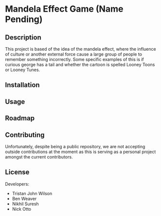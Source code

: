 # Mandela Effect Game (Name Pending)

## Description

This project is based of the idea of the mandela effect, where the influence of culture or another external force cause a large group of people to remember something incorrectly. Some specific examples of this is if curious george has a tail and whether the cartoon is spelled Looney Toons or Looney Tunes.

## Installation

## Usage

## Roadmap

## Contributing

Unfortunately, despite being a public repository, we are not accepting outside contributions at the moment as this is serving as a personal project amongst the current contributors.

## License


Developers:
- Tristan John Wilson
- Ben Weaver
- Nikhil Suresh
- Nick Otto
